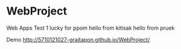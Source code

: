 WebProject
==========

Web Apps Test 1
lucky for ppom
hello from kitisak
hello from pruek

Demo http://5710121027-graitapon.github.io/WebProject/
